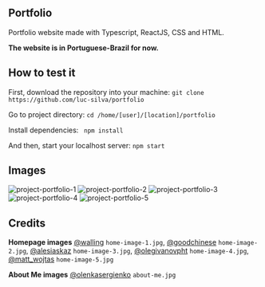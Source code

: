 ## Portfolio
Portfolio website made with Typescript, ReactJS, CSS and HTML.

**The website is in Portuguese-Brazil for now.**

## How to test it
First, download the repository into your machine:
``git clone https://github.com/luc-silva/portfolio``

Go to project directory:
``cd /home/[user]/[location]/portfolio``

Install dependencies: 
`` npm install``

And then, start your localhost server:
``npm start``

## Images
![project-portfolio-1](https://user-images.githubusercontent.com/100732316/214443646-86c95b1b-766f-4e3d-9e85-f5c3707fe4be.png)
![project-portfolio-2](https://user-images.githubusercontent.com/100732316/214443657-3b002fc5-246a-43d4-9b07-2df4ad8dc46e.png)
![project-portfolio-3](https://user-images.githubusercontent.com/100732316/214443661-776dc380-92fa-4d85-a33e-6ef50cd5b188.png)
![project-portfolio-4](https://user-images.githubusercontent.com/100732316/214443662-852ceaa2-92e4-43b9-aada-84f91bb76ff7.png)
![project-portfolio-5](https://user-images.githubusercontent.com/100732316/214443664-f62a6c51-67f1-455b-beb5-49d194c90818.png)


## Credits
**Homepage images**
[@walling](https://unsplash.com/@walling) ``home-image-1.jpg``,
[@goodchinese](https://unsplash.com/@goodchinese) ``home-image-2.jpg``,
[@alesiaskaz](https://unsplash.com/@alesiaskaz) ``home-image-3.jpg``,
[@olegivanovpht](https://unsplash.com/@olegivanovpht ) ``home-image-4.jpg``,
[@matt_wojtas](https://unsplash.com/@matt_wojtas ) ``home-image-5.jpg``


**About Me images**
[@olenkasergienko](https://unsplash.com/@olenkasergienko) ``about-me.jpg``




